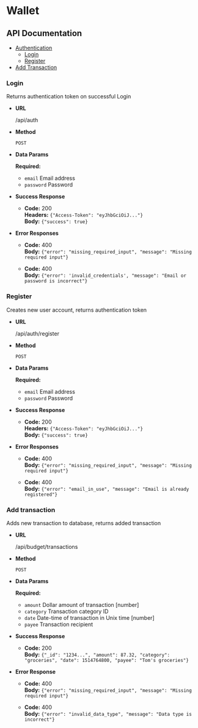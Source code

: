 # Wallet

## API Documentation

* [Authentication](#login)
  * [Login](#login)
  * [Register](#register)
* [Add Transaction](#add-transaction)

### Login

  Returns authentication token on successful Login

  * **URL**

    /api/auth

  * **Method**

    `POST`

  * **Data Params**

    **Required:**

    * `email` Email address
    * `password` Password

  * **Success Response**

    * **Code:** 200<br/>
    **Headers:** `{"Access-Token": "eyJhbGciOiJ..."}`<br/>
    **Body:** `{"success": true}`

  * **Error Responses**

    * **Code:** 400<br/>
    **Body:** `{"error": "missing_required_input", "message": "Missing required input"}`

    * **Code:** 400</br>
    **Body:** `{"error": 'invalid_credentials', "message": "Email or password is incorrect"}`

### Register

  Creates new user account, returns authentication token

  * **URL**

    /api/auth/register

  * **Method**

    `POST`

  * **Data Params**

    **Required:**

    * `email` Email address
    * `password` Password

  * **Success Response**

    * **Code:** 200<br/>
    **Headers:** `{"Access-Token": "eyJhbGciOiJ..."}`<br/>
    **Body:** `{"success": true}`

  * **Error Responses**

    * **Code:** 400<br/>
    **Body:** `{"error": "missing_required_input", "message": "Missing required input"}`

    * **Code:** 400</br>
    **Body:** `{"error": "email_in_use", "message": "Email is already registered"}`

### Add transaction

  Adds new transaction to database, returns added transaction

  * **URL**

    /api/budget/transactions

  * **Method**

    `POST`

  * **Data Params**

    **Required:**

    * `amount` Dollar amount of transaction [number]
    * `category` Transaction category ID
    * `date` Date-time of transaction in Unix time [number]
    * `payee` Transaction recipient

  * **Success Response**

    * **Code:** 200<br/>
    **Body:** `{"_id": "1234...", "amount": 87.32, "category": "groceries", "date": 1514764800, "payee": "Tom's groceries"}`

  * **Error Response**

    * **Code:** 400<br/>
    **Body:** `{"error": "missing_required_input", "message": "Missing required input"}`

    * **Code:** 400<br/>
    **Body:** `{"error": "invalid_data_type", "message": "Data type is incorrect"}`
